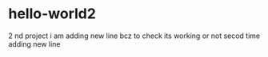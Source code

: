 # hello-world2
2 nd project
i am adding new line bcz to check its working or not
secod time adding new line
